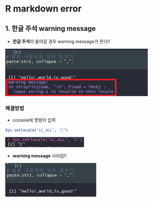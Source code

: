 # R markdown error



## 1. 한글 주석 warning message

- **한글 주석**이 들어갈 경우 warning message가 뜬다!!

![](images/rmd_warning1.png)

### 해결방법

- console에 명령어 입력

```R
Sys.setlocale("LC_ALL", "C")
```

![](images/rmd_warning2.png)

- **warning message** 사라짐!!

![](images/rmd_warning3.png)